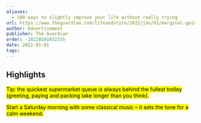 ```yaml
---
aliases:
  - 100 ways to slightly improve your life without really trying
url: https://www.theguardian.com/lifeandstyle/2022/jan/01/marginal-gains-100-ways-to-improve-your-life-without-really-trying
author: Advertisement
publisher: The Guardian
order: -20220101032335
date: 2022-01-01
tags:
---
```


## Highlights
<mark>Tip: the quickest supermarket queue is always behind the fullest trolley (greeting, paying and packing take longer than you think).</mark>

<mark>Start a Saturday morning with some classical music – it sets the tone for a calm weekend.</mark>

